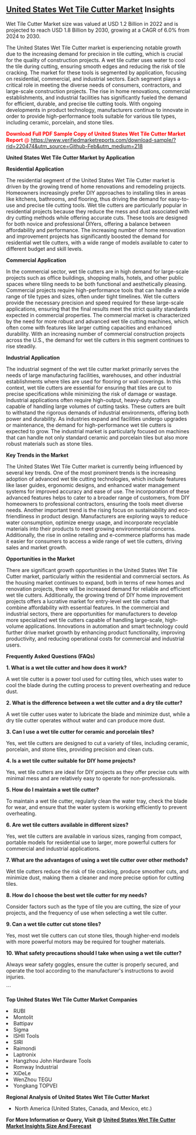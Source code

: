 <h2><a href="https://www.verifiedmarketreports.com/download-sample/?rid=220474&amp;utm_source=Github-Feb&amp;utm_medium=218" target="_blank">United States Wet Tile Cutter Market</a> Insights</h2><p>Wet Tile Cutter Market size was valued at USD 1.2 Billion in 2022 and is projected to reach USD 1.8 Billion by 2030, growing at a CAGR of 6.0% from 2024 to 2030.</p><p> <p>The United States Wet Tile Cutter market is experiencing notable growth due to the increasing demand for precision in tile cutting, which is crucial for the quality of construction projects. A wet tile cutter uses water to cool the tile during cutting, ensuring smooth edges and reducing the risk of tile cracking. The market for these tools is segmented by application, focusing on residential, commercial, and industrial sectors. Each segment plays a critical role in meeting the diverse needs of consumers, contractors, and large-scale construction projects. The rise in home renovations, commercial establishments, and industrial facilities has significantly fueled the demand for efficient, durable, and precise tile cutting tools. With ongoing developments in product technology, manufacturers continue to innovate in order to provide high-performance tools suitable for various tile types, including ceramic, porcelain, and stone tiles. <p><span class=""><span style="color: #ff0000;"><strong>Download Full PDF Sample Copy of United States Wet Tile Cutter Market Report</strong> @ </span><a href="https://www.verifiedmarketreports.com/download-sample/?rid=220474&amp;utm_source=Github-Feb&amp;utm_medium=218" target="_blank">https://www.verifiedmarketreports.com/download-sample/?rid=220474&amp;utm_source=Github-Feb&amp;utm_medium=218</a></span></p></p> <p><strong>United States Wet Tile Cutter Market by Application</strong></p> <p><strong>Residential Application</strong></p> <p>The residential segment of the United States Wet Tile Cutter market is driven by the growing trend of home renovations and remodeling projects. Homeowners increasingly prefer DIY approaches to installing tiles in areas like kitchens, bathrooms, and flooring, thus driving the demand for easy-to-use and precise tile cutting tools. Wet tile cutters are particularly popular in residential projects because they reduce the mess and dust associated with dry cutting methods while offering accurate cuts. These tools are designed for both novice and professional DIYers, offering a balance between affordability and performance. The increasing number of home renovation and improvement projects has significantly boosted the demand for residential wet tile cutters, with a wide range of models available to cater to different budget and skill levels. <p><strong>Commercial Application</strong></p> <p>In the commercial sector, wet tile cutters are in high demand for large-scale projects such as office buildings, shopping malls, hotels, and other public spaces where tiling needs to be both functional and aesthetically pleasing. Commercial projects require high-performance tools that can handle a wide range of tile types and sizes, often under tight timelines. Wet tile cutters provide the necessary precision and speed required for these large-scale applications, ensuring that the final results meet the strict quality standards expected in commercial properties. The commercial market is characterized by the need for more robust and advanced wet tile cutting machines, which often come with features like larger cutting capacities and enhanced durability. With an increasing number of commercial construction projects across the U.S., the demand for wet tile cutters in this segment continues to rise steadily. <p><strong>Industrial Application</strong></p> <p>The industrial segment of the wet tile cutter market primarily serves the needs of large manufacturing facilities, warehouses, and other industrial establishments where tiles are used for flooring or wall coverings. In this context, wet tile cutters are essential for ensuring that tiles are cut to precise specifications while minimizing the risk of damage or wastage. Industrial applications often require high-output, heavy-duty cutters capable of handling large volumes of cutting tasks. These cutters are built to withstand the rigorous demands of industrial environments, offering both power and durability. As industries expand and facilities undergo upgrades or maintenance, the demand for high-performance wet tile cutters is expected to grow. The industrial market is particularly focused on machines that can handle not only standard ceramic and porcelain tiles but also more robust materials such as stone tiles. <p><strong>Key Trends in the Market</strong></p> <p>The United States Wet Tile Cutter market is currently being influenced by several key trends. One of the most prominent trends is the increasing adoption of advanced wet tile cutting technologies, which include features like laser guides, ergonomic designs, and enhanced water management systems for improved accuracy and ease of use. The incorporation of these advanced features helps to cater to a broader range of customers, from DIY homeowners to professional contractors, ensuring the tools meet diverse needs. Another important trend is the rising focus on sustainability and eco-friendliness in product design. Manufacturers are exploring ways to reduce water consumption, optimize energy usage, and incorporate recyclable materials into their products to meet growing environmental concerns. Additionally, the rise in online retailing and e-commerce platforms has made it easier for consumers to access a wide range of wet tile cutters, driving sales and market growth. <p><strong>Opportunities in the Market</strong></p> <p>There are significant growth opportunities in the United States Wet Tile Cutter market, particularly within the residential and commercial sectors. As the housing market continues to expand, both in terms of new homes and renovation projects, there will be increased demand for reliable and efficient wet tile cutters. Additionally, the growing trend of DIY home improvement projects offers a lucrative market for entry-level wet tile cutters that combine affordability with essential features. In the commercial and industrial sectors, there are opportunities for manufacturers to develop more specialized wet tile cutters capable of handling large-scale, high-volume applications. Innovations in automation and smart technology could further drive market growth by enhancing product functionality, improving productivity, and reducing operational costs for commercial and industrial users. <p><strong>Frequently Asked Questions (FAQs)</strong></p> <p><strong>1. What is a wet tile cutter and how does it work?</strong></p> <p>A wet tile cutter is a power tool used for cutting tiles, which uses water to cool the blade during the cutting process to prevent overheating and reduce dust.</p> <p><strong>2. What is the difference between a wet tile cutter and a dry tile cutter?</strong></p> <p>A wet tile cutter uses water to lubricate the blade and minimize dust, while a dry tile cutter operates without water and can produce more dust.</p> <p><strong>3. Can I use a wet tile cutter for ceramic and porcelain tiles?</strong></p> <p>Yes, wet tile cutters are designed to cut a variety of tiles, including ceramic, porcelain, and stone tiles, providing precision and clean cuts.</p> <p><strong>4. Is a wet tile cutter suitable for DIY home projects?</strong></p> <p>Yes, wet tile cutters are ideal for DIY projects as they offer precise cuts with minimal mess and are relatively easy to operate for non-professionals.</p> <p><strong>5. How do I maintain a wet tile cutter?</strong></p> <p>To maintain a wet tile cutter, regularly clean the water tray, check the blade for wear, and ensure that the water system is working efficiently to prevent overheating.</p> <p><strong>6. Are wet tile cutters available in different sizes?</strong></p> <p>Yes, wet tile cutters are available in various sizes, ranging from compact, portable models for residential use to larger, more powerful cutters for commercial and industrial applications.</p> <p><strong>7. What are the advantages of using a wet tile cutter over other methods?</strong></p> <p>Wet tile cutters reduce the risk of tile cracking, produce smoother cuts, and minimize dust, making them a cleaner and more precise option for cutting tiles.</p> <p><strong>8. How do I choose the best wet tile cutter for my needs?</strong></p> <p>Consider factors such as the type of tile you are cutting, the size of your projects, and the frequency of use when selecting a wet tile cutter.</p> <p><strong>9. Can a wet tile cutter cut stone tiles?</strong></p> <p>Yes, most wet tile cutters can cut stone tiles, though higher-end models with more powerful motors may be required for tougher materials.</p> <p><strong>10. What safety precautions should I take when using a wet tile cutter?</strong></p> <p>Always wear safety goggles, ensure the cutter is properly secured, and operate the tool according to the manufacturer's instructions to avoid injuries.</p> ```</p><p><strong>Top United States Wet Tile Cutter Market Companies</strong></p><div data-test-id=""><p><li>RUBI</li><li> Montolit</li><li> Battipav</li><li> Sigma</li><li> ISHII Tools</li><li> SIRI</li><li> Raimondi</li><li> Laptronix</li><li> Hangzhou John Hardware Tools</li><li> Romway Industrial</li><li> XiDeLe</li><li> WenZhou TEGU</li><li> Yongkang TOPVEI</li></p><div><strong>Regional Analysis of&nbsp;United States Wet Tile Cutter Market</strong></div><ul><li dir="ltr"><p dir="ltr">North America&nbsp;(United States, Canada, and Mexico, etc.)</p></li></ul><p><strong>For More Information or Query, Visit @&nbsp;</strong><strong><a href="https://www.verifiedmarketreports.com/product/wet-tile-cutter-market/?utm_source=Github-Feb&amp;utm_medium=218" target="_blank">United States Wet Tile Cutter Market Insights Size And Forecast</a></strong></p></div>
